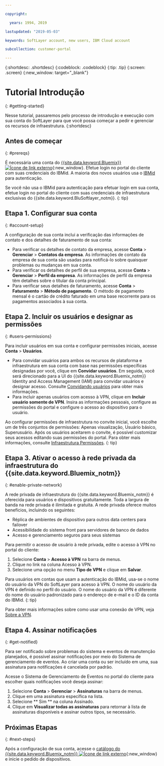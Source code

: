 ```yaml
---

copyright:

  years: 1994, 2019

lastupdated: "2019-05-03"

keywords: SoftLayer account, new users, IBM Cloud account

subcollection: customer-portal 

---
```


{:shortdesc: .shortdesc}
{:codeblock: .codeblock}
{:tip: .tip}
{:screen: .screen}
{:new_window: target="_blank"}


# Tutorial Introdução
{: #getting-started}

Nesse tutorial, passaremos pelo processo de introdução e execução com sua conta do SoftLayer para que você possa começar a pedir e gerenciar os recursos de infraestrutura.
{:shortdesc}

## Antes de começar
{: #prereqs}

É necessária uma conta do [{{site.data.keyword.Bluemix}} ![Ícone de link externo](../icons/launch-glyph.svg "Ícone de link externo")](https://cloud.ibm.com){:new_window}. Efetue login no portal do cliente com suas credenciais do IBMid. A maioria dos novos usuários usa o [IBMid](/docs/account?topic=account-unifyingaccounts#switchtoIBMid) para autenticação.

Se você não usa o IBMid para autenticação para efetuar login em sua conta, efetue login no portal do cliente com suas credenciais de infraestrutura exclusivas do {{site.data.keyword.BluSoftlayer_notm}}.
{: tip}

## Etapa 1. Configurar sua conta
{: #account-setup}

A configuração de sua conta inclui a verificação das informações de contato e dos detalhes de faturamento de sua conta:
 * Para verificar os detalhes de contato da empresa, acesse **Conta** > **Gerenciar** > **Contatos da empresa**. As informações de contato da empresa de sua conta são usadas para notificá-lo sobre quaisquer problemas ou mudanças em sua conta.
 * Para verificar os detalhes de perfil de sua empresa, acesse **Conta** > **Gerenciar** > **Perfil da empresa**. As informações de perfil da empresa têm detalhes sobre o titular da conta principal.
 * Para verificar seus detalhes de faturamento, acesse **Conta** > **Faturamento** > **Método de pagamento**. O método de pagamento mensal é o cartão de crédito faturado em uma base recorrente para os pagamentos associados à sua conta.

## Etapa 2. Incluir os usuários e designar as permissões
{: #users-permissions}

Para incluir usuários em sua conta e configurar permissões iniciais, acesse **Conta** > **Usuários**.
 * Para convidar usuários para ambos os recursos de plataforma e infraestrutura em sua conta com base nas permissões específicas designadas por você, clique em **Convidar usuários**. Em seguida, você será direcionado para a UI do {{site.data.keyword.Bluemix_notm}} Identity and Access Management (IAM) para convidar usuários e designar acesso. Consulte [Convidando usuários](/docs/iam?topic=iam-iamuserinv#iamuserinv) para obter mais informações.
 * Para incluir apenas usuários com acesso à VPN, clique em **Incluir usuário somente de VPN**. Insira as informações pessoais, configure as permissões do portal e configure o acesso ao dispositivo para o usuário.

Ao configurar permissões de infraestrutura no convite inicial, você escolhe um de três conjuntos de permissões: Apenas visualização, Usuário básico, Superusuário. Após os usuários aceitarem o convite, é possível customizar seus acessos editando suas permissões do portal. Para obter mais informações, consulte [Infraestrutura Permissões](/docs/iam?topic=iam-infrapermission#infrapermission).
{: tip}

## Etapa 3. Ativar o acesso à rede privada da infraestrutura do {{site.data.keyword.Bluemix_notm}}
{: #enable-private-network}

A rede privada de infraestrutura do {{site.data.keyword.Bluemix_notm}} é oferecida para usuários e dispositivos gratuitamente. Toda a largura de banda na rede privada é ilimitada e gratuita. A rede privada oferece muitos benefícios, incluindo os seguintes:
  * Réplica de ambientes de dispositivo para outros data centers para failover
  * Acessibilidade do sistema front para servidores de banco de dados
  * Acesso e gerenciamento seguros para seus sistemas

Para permitir o acesso de usuário à rede privada, edite o acesso à VPN no portal do cliente:
  1. Selecione **Conta** > **Acesso à VPN** na barra de menus.  
  2. Clique no link na coluna Acesso à VPN.
  3. Selecione uma opção no menu **Tipo de VPN** e clique em **Salvar**.  

Para usuários em contas que usam a autenticação do IBMid, usa-se o nome do usuário da VPN do SoftLayer para acesso à VPN. O nome do usuário da VPN é definido no perfil do usuário. O nome do usuário da VPN é diferente do nome do usuário padronizado para o endereço de e-mail e o ID da conta do IBMid.
{: tip}

Para obter mais informações sobre como usar uma conexão de VPN, veja [Sobre a VPN](/docs/infrastructure/iaas-vpn?topic=VPN-about-iaas-vpn#about-iaas-vpn).

## Etapa 4. Assinar notificações
{: #get-notified}

Para ser notificado sobre problemas do sistema e eventos de manutenção planejados, é possível assinar notificações por meio do Sistema de gerenciamento de eventos. Ao criar uma conta ou ser incluído em uma, sua assinatura para notificações é cancelada por padrão.

Acesse o Sistema de Gerenciamento de Eventos no portal do cliente para escolher quais notificações você deseja assinar:
  1. Selecione **Conta** > **Gerenciar** > **Assinaturas** na barra de menus.
  2. Clique em uma assinatura específica na lista.
  3. Selecione  ** Sim **  na coluna Assinado.
  4. Clique em **Visualizar todas as assinaturas** para retornar à lista de assinaturas disponíveis e assinar outros tipos, se necessário.

## Próximas Etapas
{: #next-steps}

Após a configuração de sua conta, acesse o [catálogo do {{site.data.keyword.Bluemix_notm}} ![Ícone de link externo](../icons/launch-glyph.svg)](https://{DomainName}/catalog/?category=infrastructure){:new_window} e inicie o pedido de dispositivos.
